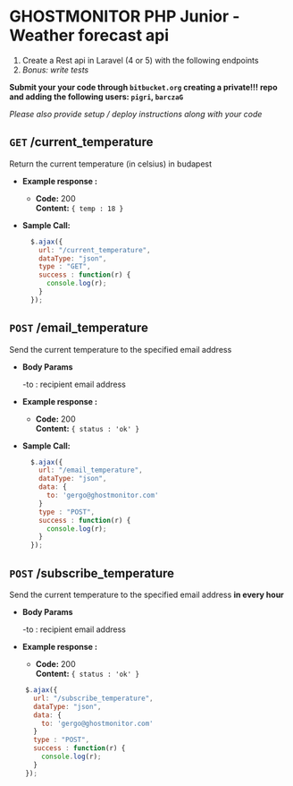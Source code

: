 # GHOSTMONITOR PHP Junior - Weather forecast api
1. Create a Rest api in Laravel (4 or 5) with the following endpoints
2. _Bonus: write tests_

__Submit your your code through `bitbucket.org` creating a private!!! repo and adding the following users: `pigri`, `barczaG`__ 

_Please also provide setup / deploy instructions along with your code_

## `GET` /current_temperature

Return the current temperature (in celsius) in budapest

* **Example response :**

  * **Code:** 200 <br />
    **Content:** `{ temp : 18 }`

* **Sample Call:**

  ```javascript
    $.ajax({
      url: "/current_temperature",
      dataType: "json",
      type : "GET",
      success : function(r) {
        console.log(r);
      }
    });
  ```

## `POST` /email_temperature

Send the current temperature to the specified email address

*  **Body Params**

   -to : recipient email address

* **Example response :**

  * **Code:** 200 <br />
    **Content:** `{ status : 'ok' }`

* **Sample Call:**

  ```javascript
    $.ajax({
      url: "/email_temperature",
      dataType: "json",
      data: {
        to: 'gergo@ghostmonitor.com'
      }
      type : "POST",
      success : function(r) {
        console.log(r);
      }
    });
  ```


## `POST` /subscribe_temperature

Send the current temperature to the specified email address __in every hour__

*  **Body Params**

   -to : recipient email address

* **Example response :**

  * **Code:** 200 <br />
    **Content:** `{ status : 'ok' }`

```javascript
    $.ajax({
      url: "/subscribe_temperature",
      dataType: "json",
      data: {
        to: 'gergo@ghostmonitor.com'
      }
      type : "POST",
      success : function(r) {
        console.log(r);
      }
    });